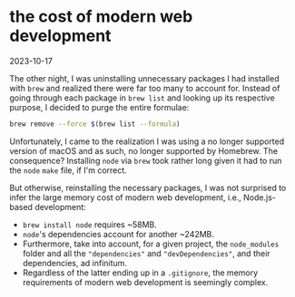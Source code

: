 # the cost of modern web development

2023-10-17

The other night, I was uninstalling unnecessary packages I had installed with `brew` and realized there were far too many to account for. Instead of going through each package in `brew list` and looking up its respective purpose, I decided to purge the entire formulae:

```bash
brew remove --force $(brew list --formula)
```

Unfortunately, I came to the realization I was using a no longer supported version of macOS and as such, no longer supported by Homebrew. The consequence? Installing `node` via `brew` took rather long given it had to run the `node` `make` file, if I'm correct.

But otherwise, reinstalling the necessary packages, I was not surprised to infer the large memory cost of modern web development, i.e., Node.js-based development:

- `brew install node` requires ~58MB.
- `node`'s dependencies account for another ~242MB.
- Furthermore, take into account, for a given project, the `node_modules` folder and all the `"dependencies"` and `"devDependencies"`, and their dependencies, ad infinitum.
- Regardless of the latter ending up in a `.gitignore`, the memory requirements of modern web development is seemingly complex.
